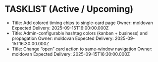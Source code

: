 # TASKLIST (Active / Upcoming)

- Title: Add colored timing chips to single-card page
  Owner: moldovan
  Expected Delivery: 2025-09-15T16:00:00.000Z
- Title: Admin-configurable hashtag colors (kanban + business) and propagation
  Owner: moldovan
  Expected Delivery: 2025-09-15T16:30:00.000Z
- Title: Change “open” card action to same-window navigation
  Owner: moldovan
  Expected Delivery: 2025-09-15T16:30:00.000Z
